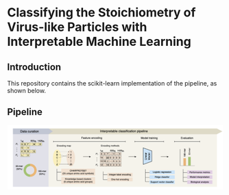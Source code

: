 # Classifying the Stoichiometry of Virus-like Particles with Interpretable Machine Learning

## Introduction 
This repository contains the scikit-learn implementation of the pipeline, as shown below. 

## Pipeline
![VLP-workflow](image/VLP-workflow-7.png)
